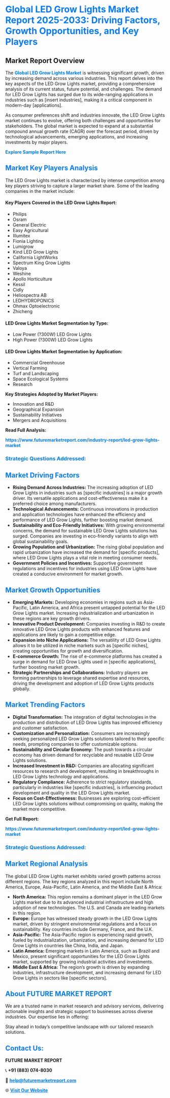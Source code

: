 <h1 style="color: #007BFF;">Global LED Grow Lights Market Report 2025-2033: Driving Factors, Growth Opportunities, and Key Players</h1>

<section id="overview">
<h2>Market Report Overview</h2>
<p>The <a href="https://www.futuremarketreport.com/industry-report/led-grow-lights-market" style="color: #007BFF; text-decoration: none;"><strong>Global LED Grow Lights Market</strong></a> is witnessing significant growth, driven by increasing demand across various industries. This report delves into the key aspects of the LED Grow Lights market, providing a comprehensive analysis of its current status, future potential, and challenges. The demand for LED Grow Lights has surged due to its wide-ranging applications in industries such as [insert industries], making it a critical component in modern-day [applications].</p>
<p>As consumer preferences shift and industries innovate, the LED Grow Lights market continues to evolve, offering both challenges and opportunities for stakeholders. The global market is expected to expand at a substantial compound annual growth rate (CAGR) over the forecast period, driven by technological advancements, emerging applications, and increasing investments by major players.</p>
</section>

<section id="overview">
<p><a href="https://www.futuremarketreport.com/request-sample/reportId=83623" style="color: #007BFF; text-decoration: none;"><strong>Explore Sample Report Here</strong></a></p>
</section>

<section id="key-players">
<h2 style="color: #007BFF;">Market Key Players Analysis</h2>
<p>The LED Grow Lights market is characterized by intense competition among key players striving to capture a larger market share. Some of the leading companies in the market include:</p>
<h4>Key Players Covered in the LED Grow Lights Report:</h4>
<ul><li>Philips</li><li>Osram</li><li>General Electric</li><li>Easy Agricultural</li><li>Illumitex</li><li>Fionia Lighting</li><li>Lumigrow</li><li>Kind LED Grow Lights</li><li>California LightWorks</li><li>Spectrum King Grow Lights</li><li>Valoya</li><li>Weshine</li><li>Apollo Horticulture</li><li>Kessil</li><li>Cidly</li><li>Heliospectra AB</li><li>LEDHYDROPONICS</li><li>Ohmax Optoelectronic</li><li>Zhicheng</li></ul>
<h4>LED Grow Lights Market Segmentation by Type:</h4>
<ul><li>Low Power (?300W) LED Grow Lights</li><li>High Power (?300W) LED Grow Lights</li></ul>

<h4>LED Grow Lights Market Segmentation by Application:</h4>
<ul><li>Commercial Greenhouse</li><li>Vertical Farming</li><li>Turf and Landscaping</li><li>Space Ecological Systems</li><li>Research</li></ul>
<p><strong>Key Strategies Adopted by Market Players:</strong></p>
<ul>
<li>Innovation and R&D</li>
<li>Geographical Expansion</li>
<li>Sustainability Initiatives</li>
<li>Mergers and Acquisitions</li>
</ul>
</section>

<section>
<p><strong>Read Full Analysis: </strong></p><a href="https://www.futuremarketreport.com/industry-report/led-grow-lights-market" style="color: #007BFF; text-decoration: none;"><strong>https://www.futuremarketreport.com/industry-report/led-grow-lights-market</strong></a>
<h3 style="color: #007BFF;">Strategic Questions Addressed:</h3>
</section>

<section id="driving-factors">
<h2 style="color: #007BFF;">Market Driving Factors</h2>
<ul>
<li><strong>Rising Demand Across Industries:</strong> The increasing adoption of LED Grow Lights in industries such as [specific industries] is a major growth driver. Its versatile applications and cost-effectiveness make it a preferred choice among manufacturers.</li>
<li><strong>Technological Advancements:</strong> Continuous innovations in production and application technologies have enhanced the efficiency and performance of LED Grow Lights, further boosting market demand.</li>
<li><strong>Sustainability and Eco-Friendly Initiatives:</strong> With growing environmental concerns, the demand for sustainable LED Grow Lights solutions has surged. Companies are investing in eco-friendly variants to align with global sustainability goals.</li>
<li><strong>Growing Population and Urbanization:</strong> The rising global population and rapid urbanization have increased the demand for [specific products], where LED Grow Lights plays a vital role in meeting consumer needs.</li>
<li><strong>Government Policies and Incentives:</strong> Supportive government regulations and incentives for industries using LED Grow Lights have created a conducive environment for market growth.</li>
</ul>
</section>

<section id="growth-opportunities">
<h2 style="color: #007BFF;">Market Growth Opportunities</h2>
<ul>
<li><strong>Emerging Markets:</strong> Developing economies in regions such as Asia-Pacific, Latin America, and Africa present untapped potential for the LED Grow Lights market. Increasing industrialization and urbanization in these regions are key growth drivers.</li>
<li><strong>Innovative Product Development:</strong> Companies investing in R&D to create innovative LED Grow Lights products with enhanced features and applications are likely to gain a competitive edge.</li>
<li><strong>Expansion into Niche Applications:</strong> The versatility of LED Grow Lights allows it to be utilized in niche markets such as [specific niches], creating opportunities for growth and diversification.</li>
<li><strong>E-commerce Growth:</strong> The rise of e-commerce platforms has created a surge in demand for LED Grow Lights used in [specific applications], further boosting market growth.</li>
<li><strong>Strategic Partnerships and Collaborations:</strong> Industry players are forming partnerships to leverage shared expertise and resources, driving the development and adoption of LED Grow Lights products globally.</li>
</ul>
</section>

<section id="trending-factors">
<h2 style="color: #007BFF;">Market Trending Factors</h2>
<ul>
<li><strong>Digital Transformation:</strong> The integration of digital technologies in the production and distribution of LED Grow Lights has improved efficiency and customer satisfaction.</li>
<li><strong>Customization and Personalization:</strong> Consumers are increasingly seeking personalized LED Grow Lights solutions tailored to their specific needs, prompting companies to offer customizable options.</li>
<li><strong>Sustainability and Circular Economy:</strong> The push towards a circular economy has driven demand for recyclable and reusable LED Grow Lights solutions.</li>
<li><strong>Increased Investment in R&D:</strong> Companies are allocating significant resources to research and development, resulting in breakthroughs in LED Grow Lights technology and applications.</li>
<li><strong>Regulatory Compliance:</strong> Adherence to strict regulatory standards, particularly in industries like [specific industries], is influencing product development and quality in the LED Grow Lights market.</li>
<li><strong>Focus on Cost-Effectiveness:</strong> Businesses are exploring cost-efficient LED Grow Lights solutions without compromising on quality, making the market more competitive.</li>
</ul>
</section>

<section>
<p><strong>Get Full Report: </strong></p><a href="https://www.futuremarketreport.com/industry-report/led-grow-lights-market" style="color: #007BFF; text-decoration: none;"><strong>https://www.futuremarketreport.com/industry-report/led-grow-lights-market</strong></a>
<h3 style="color: #007BFF;">Strategic Questions Addressed:</h3>
</section>


<section id="regional-analysis">
<h2 style="color: #007BFF;">Market Regional Analysis</h2>
<p>The global LED Grow Lights market exhibits varied growth patterns across different regions. The key regions analyzed in this report include North America, Europe, Asia-Pacific, Latin America, and the Middle East & Africa:</p>
<ul>
<li><strong>North America:</strong> This region remains a dominant player in the LED Grow Lights market due to its advanced industrial infrastructure and high adoption of new technologies. The U.S. and Canada are leading markets in this region.</li>
<li><strong>Europe:</strong> Europe has witnessed steady growth in the LED Grow Lights market, driven by stringent environmental regulations and a focus on sustainability. Key countries include Germany, France, and the U.K.</li>
<li><strong>Asia-Pacific:</strong> The Asia-Pacific region is experiencing rapid growth, fueled by industrialization, urbanization, and increasing demand for LED Grow Lights in countries like China, India, and Japan.</li>
<li><strong>Latin America:</strong> Emerging markets in Latin America, such as Brazil and Mexico, present significant opportunities for the LED Grow Lights market, supported by growing industrial activities and investments.</li>
<li><strong>Middle East & Africa:</strong> The region’s growth is driven by expanding industries, infrastructure development, and increasing demand for LED Grow Lights in sectors like [specific sectors].</li>
</ul>
</section>

<footer>
<h2 style="color: #007BFF;">About FUTURE MARKET REPORT</h2>
<p>We are a trusted name in market research and advisory services, delivering actionable insights and strategic support to businesses across diverse industries. Our expertise lies in offering:</p>

<p>Stay ahead in today’s competitive landscape with our tailored research solutions.</p>

<h2 style="color: #007BFF;">Contact Us:</h2>
<p><strong>FUTURE MARKET REPORT</strong></p>
<p>📞 <strong>+91 (883) 074-8030</strong></p>
<p>📧 <strong><a href="mailto:help@futuremarketreport.com" style="color: #007BFF;">help@futuremarketreport.com</a></strong></p>
<p>🌐 <strong><a href="https://www.futuremarketreport.com/" style="color: #007BFF;">Visit Our Website</a></strong></p>
</footer>